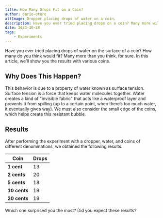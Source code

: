 ```yaml
---
title: How Many Drops Fit on a Coin?
author: dario-otero
altImage: Dropper placing drops of water on a coin.
description: Have you ever tried placing drops on a coin? Many more will fit than you think! Try it out.
date: 2023-10-28
tags:
    - Experiments
---
```


Have you ever tried placing drops of water on the surface of a coin? How many do you think would fit? Many more than you think, for sure. In this article, we’ll show you the results with various coins.

## Why Does This Happen?

This behavior is due to a property of water known as surface tension. Surface tension is a force that keeps water molecules together.
Water creates a kind of "invisible fabric" that acts like a waterproof layer and prevents it from spilling (up to a certain point, when there’s too much water, it eventually gives way). We must also consider the small edge of the coins, which helps create this resistant bubble.

## Results

After performing the experiment with a dropper, water, and coins of different denominations, we obtained the following results.

| Coin | Drops |
|-|-|
| **1 cent** | 13 |
| **2 cents** | 20 |
| **5 cents** | 18 |
| **10 cents** | 19 |
| **20 cents** | 19 |

Which one surprised you the most? Did you expect these results?
